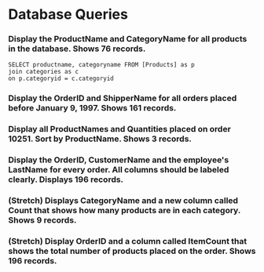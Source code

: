 # Database Queries

### Display the ProductName and CategoryName for all products in the database. Shows 76 records.

    SELECT productname, categoryname FROM [Products] as p
    join categories as c
    on p.categoryid = c.categoryid

### Display the OrderID and ShipperName for all orders placed before January 9, 1997. Shows 161 records.

    

### Display all ProductNames and Quantities placed on order 10251. Sort by ProductName. Shows 3 records.

### Display the OrderID, CustomerName and the employee's LastName for every order. All columns should be labeled clearly. Displays 196 records.

### (Stretch)  Displays CategoryName and a new column called Count that shows how many products are in each category. Shows 9 records.

### (Stretch) Display OrderID and a  column called ItemCount that shows the total number of products placed on the order. Shows 196 records. 